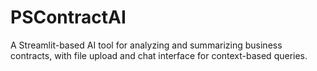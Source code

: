 # PSContractAI
A Streamlit-based AI tool for analyzing and summarizing business contracts, with file upload and chat interface for context-based queries.
